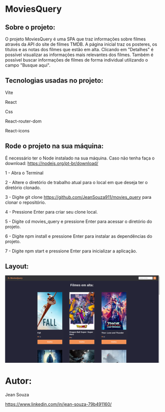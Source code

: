 # MoviesQuery

## Sobre o projeto:

O projeto MoviesQuery é uma SPA que traz informações sobre filmes através da API do site de filmes TMDB. A página inicial traz os posteres, os titulos e as notas dos filmes que estão em alta. Clicando em "Detalhes" é possível visualizar as informações mais relevantes dos filmes. Também é possível buscar informações de filmes de forma individual utilizando o campo "Busque aqui".

## Tecnologias usadas no projeto:

Vite

React

Css

React-router-dom

React-icons

## Rode o projeto na sua máquina:
É necessário ter o Node instalado na sua máquina. Caso não tenha faça o download: https://nodejs.org/pt-br/download/

1 - Abra o Terminal

2 - Altere o diretório de trabalho atual para o local em que deseja ter o diretório clonado.

3 - Digite git clone https://github.com/JeanSouza911/movies_query para clonar o repositório.

4 - Pressione Enter para criar seu clone local.

5 - Digite cd movies_query e pressione Enter para acessar o diretório do projeto.

6 - Digite npm install e pressione Enter para instalar as dependências do projeto.

7 - Digite npm start e pressione Enter para inicializar a aplicação.

## Layout:

![Web](https://github.com/JeanSouza911/movies_query/blob/master/src/img/movies_query.png)

# Autor:

Jean Souza

https://www.linkedin.com/in/jean-souza-79b491160/
